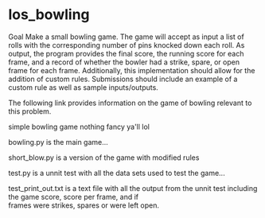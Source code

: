 # los_bowling

Goal
Make a small bowling game.
The game will accept as input a list of rolls with the corresponding number of pins knocked down each roll.  As output, the program provides the final score, the running score for each frame, and a record of whether the bowler had a strike, spare, or open frame for each frame.  Additionally, this implementation should allow for the addition of custom rules.  Submissions should include an example of a custom rule as well as sample inputs/outputs.  

The following link provides information on the game of bowling relevant to this problem.

simple bowling game nothing fancy ya'll lol
   
   bowling.py is the main game...
   
   short_blow.py is a version of the game with modified rules
 
   test.py is a unnit test with all the data sets used to test the game...
 
   test_print_out.txt is a text file with all the output from the unnit test including the game score, score per frame, and if       
      frames were strikes, spares or were left open.
